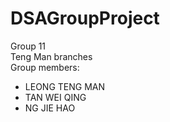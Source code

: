 # DSAGroupProject
Group 11 \
Teng Man branches \
Group members:
- LEONG TENG MAN
- TAN WEI QING
- NG JIE HAO

